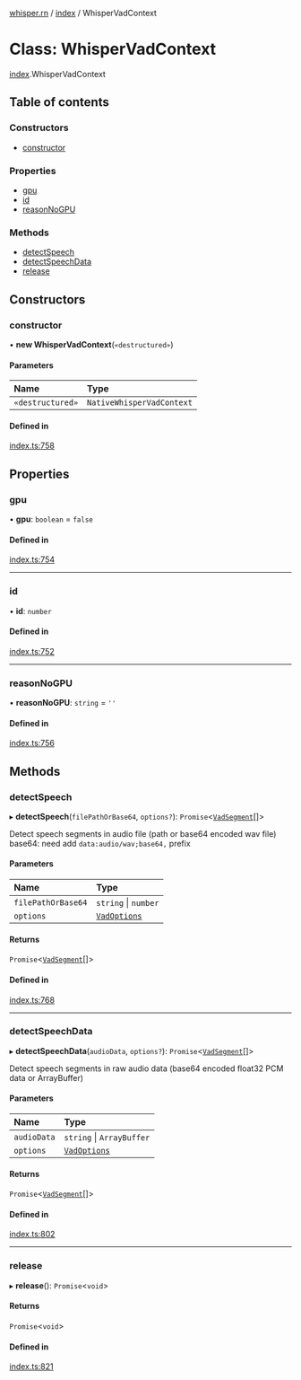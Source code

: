 [whisper.rn](../README.md) / [index](../modules/index.md) / WhisperVadContext

# Class: WhisperVadContext

[index](../modules/index.md).WhisperVadContext

## Table of contents

### Constructors

- [constructor](index.WhisperVadContext.md#constructor)

### Properties

- [gpu](index.WhisperVadContext.md#gpu)
- [id](index.WhisperVadContext.md#id)
- [reasonNoGPU](index.WhisperVadContext.md#reasonnogpu)

### Methods

- [detectSpeech](index.WhisperVadContext.md#detectspeech)
- [detectSpeechData](index.WhisperVadContext.md#detectspeechdata)
- [release](index.WhisperVadContext.md#release)

## Constructors

### constructor

• **new WhisperVadContext**(`«destructured»`)

#### Parameters

| Name | Type |
| :------ | :------ |
| `«destructured»` | `NativeWhisperVadContext` |

#### Defined in

[index.ts:758](https://github.com/mybigday/whisper.rn/blob/e931dfc/src/index.ts#L758)

## Properties

### gpu

• **gpu**: `boolean` = `false`

#### Defined in

[index.ts:754](https://github.com/mybigday/whisper.rn/blob/e931dfc/src/index.ts#L754)

___

### id

• **id**: `number`

#### Defined in

[index.ts:752](https://github.com/mybigday/whisper.rn/blob/e931dfc/src/index.ts#L752)

___

### reasonNoGPU

• **reasonNoGPU**: `string` = `''`

#### Defined in

[index.ts:756](https://github.com/mybigday/whisper.rn/blob/e931dfc/src/index.ts#L756)

## Methods

### detectSpeech

▸ **detectSpeech**(`filePathOrBase64`, `options?`): `Promise`<[`VadSegment`](../modules/index.md#vadsegment)[]\>

Detect speech segments in audio file (path or base64 encoded wav file)
base64: need add `data:audio/wav;base64,` prefix

#### Parameters

| Name | Type |
| :------ | :------ |
| `filePathOrBase64` | `string` \| `number` |
| `options` | [`VadOptions`](../modules/index.md#vadoptions) |

#### Returns

`Promise`<[`VadSegment`](../modules/index.md#vadsegment)[]\>

#### Defined in

[index.ts:768](https://github.com/mybigday/whisper.rn/blob/e931dfc/src/index.ts#L768)

___

### detectSpeechData

▸ **detectSpeechData**(`audioData`, `options?`): `Promise`<[`VadSegment`](../modules/index.md#vadsegment)[]\>

Detect speech segments in raw audio data (base64 encoded float32 PCM data or ArrayBuffer)

#### Parameters

| Name | Type |
| :------ | :------ |
| `audioData` | `string` \| `ArrayBuffer` |
| `options` | [`VadOptions`](../modules/index.md#vadoptions) |

#### Returns

`Promise`<[`VadSegment`](../modules/index.md#vadsegment)[]\>

#### Defined in

[index.ts:802](https://github.com/mybigday/whisper.rn/blob/e931dfc/src/index.ts#L802)

___

### release

▸ **release**(): `Promise`<`void`\>

#### Returns

`Promise`<`void`\>

#### Defined in

[index.ts:821](https://github.com/mybigday/whisper.rn/blob/e931dfc/src/index.ts#L821)
